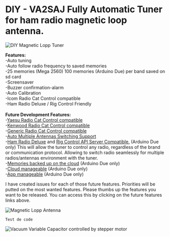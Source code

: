 # DIY - VA2SAJ Fully Automatic Tuner for ham radio magnetic loop antenna.


![DIY Magnetic Lopp Tuner](https://s3.amazonaws.com/files.qrz.com/j/va2saj/IMG_20190913_215805.jpg)

**Features:**<br>
-Auto tuning<br>
-Auto follow radio frequency to saved memories<br>
-25 memories (Mega 2560) 100 memories (Arduino Due) per band saved on sd card<br>
-Screensaver<br>
-Buzzer confirmation-alarm<br>
-Auto Calibration<br>
-Icom Radio Cat Control compatible<br>
-Ham Radio Deluxe / Rig Control Friendly<br><br>
**Future Development Features:**<br>
-[Yaesu Radio Cat Control compatible](https://github.com/cinosh07/VA2SAJ-Magnetic-Loop-Controller/issues/1)<br>
-[Kenwood Radio Cat Control compatible](https://github.com/cinosh07/VA2SAJ-Magnetic-Loop-Controller/issues/2)<br>
-[Generic Radio Cat Control compatible](https://github.com/cinosh07/VA2SAJ-Magnetic-Loop-Controller/issues/3)<br>
-[Auto Multiple Antennas Switching Support](https://github.com/cinosh07/VA2SAJ-Magnetic-Loop-Controller/issues/6)<br>
-[Ham Radio Deluxe](https://github.com/cinosh07/VA2SAJ-Magnetic-Loop-Controller/issues/9) and [Rig Control API Server Compatible.](https://github.com/cinosh07/VA2SAJ-Magnetic-Loop-Controller/issues/6) (Arduino Due only) This will allow the tuner to control any radio, regardless of the brand or communication protocol. Allowing to switch radio seamlessly for multiple radios/antennas environment with the tuner.<br>
-[Memories backed up on the cloud](https://github.com/cinosh07/VA2SAJ-Magnetic-Loop-Controller/issues/9) (Arduino Due only)<br>
-[Cloud manageable](https://github.com/cinosh07/VA2SAJ-Magnetic-Loop-Controller/issues/7) (Arduino Due only)<br>
-[App manageable](https://github.com/cinosh07/VA2SAJ-Magnetic-Loop-Controller/issues/8) (Arduino Due only)<br>

I have created issues for each of those future features. Priorities will be putted on the most wanted features. Please thumbs up the features you want to be released. You can access this by clicking on the future features links above.


![Magnetic Lopp Antenna](https://s3.amazonaws.com/files.qrz.com/j/va2saj/IMG_20190805_194314.jpg)

`Test de code `

![Vacuum Variable Capacitor controlled by stepper motor](https://s3.amazonaws.com/files.qrz.com/j/va2saj/IMG_20190801_162644.jpg)
